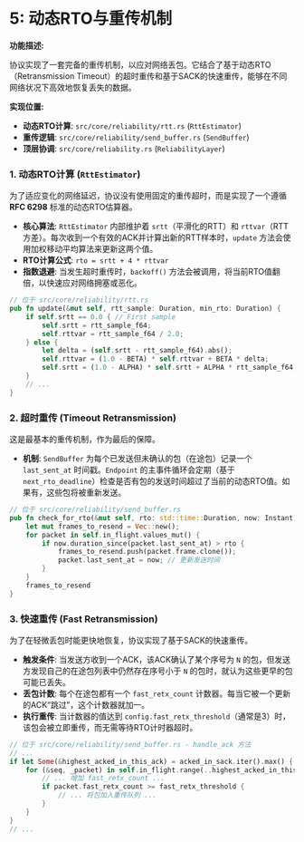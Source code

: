# 5: 动态RTO与重传机制

**功能描述:**

协议实现了一套完备的重传机制，以应对网络丢包。它结合了基于动态RTO（Retransmission Timeout）的超时重传和基于SACK的快速重传，能够在不同网络状况下高效地恢复丢失的数据。

**实现位置:**

- **动态RTO计算**: `src/core/reliability/rtt.rs` (`RttEstimator`)
- **重传逻辑**: `src/core/reliability/send_buffer.rs` (`SendBuffer`)
- **顶层协调**: `src/core/reliability.rs` (`ReliabilityLayer`)

### 1. 动态RTO计算 (`RttEstimator`)

为了适应变化的网络延迟，协议没有使用固定的重传超时，而是实现了一个遵循 **RFC 6298** 标准的动态RTO估算器。

- **核心算法**: `RttEstimator` 内部维护着 `srtt`（平滑化的RTT）和 `rttvar`（RTT方差）。每次收到一个有效的ACK并计算出新的RTT样本时，`update` 方法会使用加权移动平均算法来更新这两个值。
- **RTO计算公式**: `rto = srtt + 4 * rttvar`
- **指数退避**: 当发生超时重传时，`backoff()` 方法会被调用，将当前RTO值翻倍，以快速应对网络拥塞或恶化。

```rust
// 位于 src/core/reliability/rtt.rs
pub fn update(&mut self, rtt_sample: Duration, min_rto: Duration) {
    if self.srtt == 0.0 { // First sample
        self.srtt = rtt_sample_f64;
        self.rttvar = rtt_sample_f64 / 2.0;
    } else {
        let delta = (self.srtt - rtt_sample_f64).abs();
        self.rttvar = (1.0 - BETA) * self.rttvar + BETA * delta;
        self.srtt = (1.0 - ALPHA) * self.srtt + ALPHA * rtt_sample_f64;
    }
    // ...
}
```

### 2. 超时重传 (Timeout Retransmission)

这是最基本的重传机制，作为最后的保障。

- **机制**: `SendBuffer` 为每个已发送但未确认的包（在途包）记录一个 `last_sent_at` 时间戳。`Endpoint` 的主事件循环会定期（基于 `next_rto_deadline`）检查是否有包的发送时间超过了当前的动态RTO值。如果有，这些包将被重新发送。

```rust
// 位于 src/core/reliability/send_buffer.rs
pub fn check_for_rto(&mut self, rto: std::time::Duration, now: Instant) -> Vec<Frame> {
    let mut frames_to_resend = Vec::new();
    for packet in self.in_flight.values_mut() {
        if now.duration_since(packet.last_sent_at) > rto {
            frames_to_resend.push(packet.frame.clone());
            packet.last_sent_at = now; // 更新发送时间
        }
    }
    frames_to_resend
}
```

### 3. 快速重传 (Fast Retransmission)

为了在轻微丢包时能更快地恢复，协议实现了基于SACK的快速重传。

- **触发条件**: 当发送方收到一个ACK，该ACK确认了某个序号为 `N` 的包，但发送方发现自己的在途包列表中仍然存在序号小于 `N` 的包时，就认为这些更早的包可能已丢失。
- **丢包计数**: 每个在途包都有一个 `fast_retx_count` 计数器。每当它被一个更新的ACK“跳过”，这个计数器就加一。
- **执行重传**: 当计数器的值达到 `config.fast_retx_threshold`（通常是3）时，该包会被立即重传，而无需等待RTO计时器超时。

```rust
// 位于 src/core/reliability/send_buffer.rs - handle_ack 方法
// ...
if let Some(&highest_acked_in_this_ack) = acked_in_sack.iter().max() {
    for (&seq, _packet) in self.in_flight.range(..highest_acked_in_this_ack) {
        // ... 增加 fast_retx_count ...
        if packet.fast_retx_count >= fast_retx_threshold {
            // ... 将包加入重传队列 ...
        }
    }
}
// ...
``` 